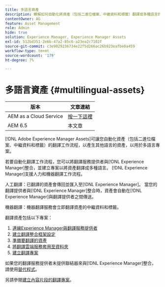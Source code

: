 ```yaml
---
title: 多語言資產
description: 瞭解如何自動化將資產（包括二進位檔案、中繼資料和標籤）翻譯成多種語言的工作流程。
contentOwner: AG
feature: Asset Management
role: Admin
hide: true
solution: Experience Manager, Experience Manager Assets
exl-id: 512bd351-2e6b-47a2-85c6-a23ea2c7102f
source-git-commit: c3e9029236734e22f5d266ac26b923eafbe0a459
workflow-type: tm+mt
source-wordcount: '179'
ht-degree: 7%

---
```


# 多語言資產 {#multilingual-assets}

| 版本 | 文章連結 |
| -------- | ---------------------------- |
| AEM as a Cloud Service  | [按一下這裡](https://experienceleague.adobe.com/docs/experience-manager-cloud-service/content/assets/admin/translate-assets.html?lang=en) |
| AEM 6.5 | 本文章 |

[!DNL Adobe Experience Manager Assets]可讓您自動化資產（包括二進位檔案、中繼資料和標籤）的翻譯工作流程，以產生其他語言的資產，以用於多語言專案。

若要自動化翻譯工作流程，您可以將翻譯服務提供者與[!DNL Experience Manager]整合，並建立專案以將資產翻譯成多種語言。 [!DNL Experience Manager]支援人力和機器翻譯工作流程。

人工翻譯：已翻譯的資產會傳回並匯入至[!DNL Experience Manager]。 當您的翻譯提供者與[!DNL Experience Manager]整合時，資產會自動在[!DNL Experience Manager]與翻譯提供者之間傳送。

機器翻譯：機器翻譯服務會立即翻譯資產的中繼資料和標籤。

翻譯資產包括以下專案：

1. [連線Experience Manager與翻譯服務提供者](/help/sites-administering/tc-tic.md#connecting-to-a-translation-service-provider)
1. [建立翻譯整合框架設定](/help/sites-administering/tc-tic.md)
1. [準備要翻譯的資產](preparing-assets-for-translation.md)
1. [將翻譯雲端服務套用至資料夾](transition-cloud-services.md)
1. [建立翻譯專案](translation-projects.md)

如果您的翻譯服務提供者未提供聯結器來與[!DNL Experience Manager]整合，請使用[替代程式](/help/sites-administering/tc-manage.md#exporting-a-translation-job)。

另請參閱[建立內容片段的翻譯專案](creating-translation-projects-for-content-fragments.md)。

